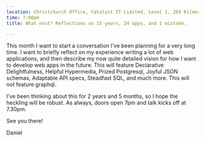 ```yaml
---
location: Christchurch Office, Catalyst IT Limited, Level 1, 284 Kilmore St, Christchurch
time: 7:00pm
title: What next? Reflections on 15 years, 24 apps, and 1 mistake.

---
```


This month I want to start a conversation I've been planning for a very long time. I want to briefly reflect on my experience writing a lot of web applications, and then describe my now quite detailed vision for how I want to develop web apps in the future. This will feature Declarative Delightfulness, Helpful Hypermedia, Prized Postgresql, Joyful JSON schemas, Adaptable API specs, Steadfast SQL, and much more. This will not feature graphql.

I've been thinking about this for 2 years and 5 months, so I hope the heckling will be robust. As always, doors open 7pm and talk kicks off at 7.30pm.

See you there!

Daniel
